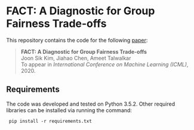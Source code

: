 # FACT: A Diagnostic for Group Fairness Trade-offs

This repository contains the code for the following [paper](https://arxiv.org/abs/2004.03424): 

> **FACT: A Diagnostic for Group Fairness Trade-offs**  
Joon Sik Kim, Jiahao Chen, Ameet Talwalkar  
To appear in *International Conference on Machine Learning (ICML)*, 2020.  

## Requirements

The code was developed and tested on Python 3.5.2. Other required libraries can be installed via running the command:

```  pip install -r requirements.txt ```
